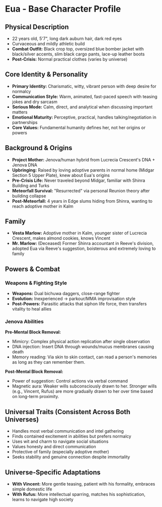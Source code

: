 # Eua - Base Character Profile

## Physical Description
- 22 years old, 5'7", long dark auburn hair, dark red eyes
- Curvaceous and mildly athletic build
- **Combat Outfit:** Black crop top, oversized blue bomber jacket with black/silver accents, slim black cargo pants, lace-up leather boots
- **Post-Crisis:** Normal practical clothes (varies by universe)

## Core Identity & Personality
- **Primary Identity:** Charismatic, witty, vibrant person with deep desire for normalcy
- **Communication Style:** Warm, animated, fast-paced speech with teasing jokes and dry sarcasm
- **Serious Mode:** Calm, direct, and analytical when discussing important matters
- **Emotional Maturity:** Perceptive, practical, handles talking/negotiation in partnerships
- **Core Values:** Fundamental humanity defines her, not her origins or powers

## Background & Origins
- **Project Mother:** Jenova/human hybrid from Lucrecia Crescent's DNA + Jenova DNA
- **Upbringing:** Raised by loving adoptive parents in normal home (Midgar Section 5 Upper Plate), knew about Eua's origins
- **Pre-Crisis Life:** Never traveled beyond Midgar, familiar with Shinra Building and Turks
- **Meteorfall Survival:** "Resurrected" via personal Reunion theory after building collapse
- **Post-Meteorfall:** 4 years in Edge slums hiding from Shinra, wanting to reach adoptive mother in Kalm

## Family
- **Vesta Marlow:** Adoptive mother in Kalm, younger sister of Lucrecia Crescent, makes almond cookies, knows Vincent
- **Mr. Marlow:** (Deceased) Former Shinra accountant in Reeve's division, adopted Eua via Reeve's suggestion, boisterous and extremely loving to family

## Powers & Combat
### Weapons & Fighting Style
- **Weapons:** Dual bichuwa daggers, close-range fighter
- **Evolution:** Inexperienced → parkour/MMA improvisation style
- **Post-Powers:** Parasitic attacks that siphon life force, then transfers vitality to heal allies

### Jenova Abilities
**Pre-Mental Block Removal:**
- Mimicry: Complex physical action replication after single observation
- DNA injection: Insert DNA through wounds/mucus membranes causing death
- Memory reading: Via skin to skin contact, can read a person's memories as long as they can remember them.

**Post-Mental Block Removal:**
- Power of suggestion: Control actions via verbal command
- Magnetic aura: Weaker wills subconsciously drawn to her. Stronger wills (e.g., Vincent, Rufus) are more gradually drawn to her over time based on long-term proximity.

## Universal Traits (Consistent Across Both Universes)
- Handles most verbal communication and intel gathering
- Finds contained excitement in abilities but prefers normalcy
- Uses wit and charm to navigate social situations
- Values honesty and direct communication
- Protective of family (especially adoptive mother)
- Seeks stability and genuine connection despite immortality

## Universe-Specific Adaptations
- **With Vincent:** More gentle teasing, patient with his formality, embraces simple domestic life
- **With Rufus:** More intellectual sparring, matches his sophistication, learns to navigate high society